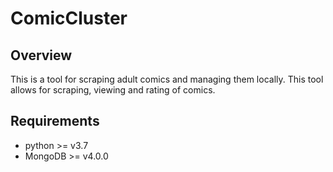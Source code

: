 # ComicCluster

## Overview

This is a tool for scraping adult comics and managing them locally. This tool allows for scraping, viewing and rating of comics.




## Requirements

- python >= v3.7
- MongoDB >= v4.0.0